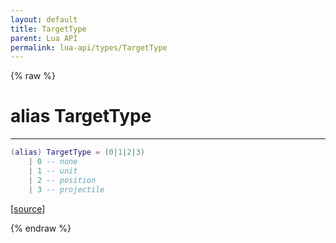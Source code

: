 ```yaml
---
layout: default
title: TargetType
parent: Lua API
permalink: lua-api/types/TargetType
---
```


{% raw %}

# alias TargetType
---



```lua
(alias) TargetType = (0|1|2|3)
    | 0 -- none
    | 1 -- unit
    | 2 -- position
    | 3 -- projectile

```




[<a href="https://github.com/beyond-all-reason/spring/blob/0a561a37ee97c7883fd3f5a4bc995f9a4f6fdea0/rts/Lua/LuaSyncedRead.cpp#L5613-L5619" target="_blank">source</a>]


{% endraw %}